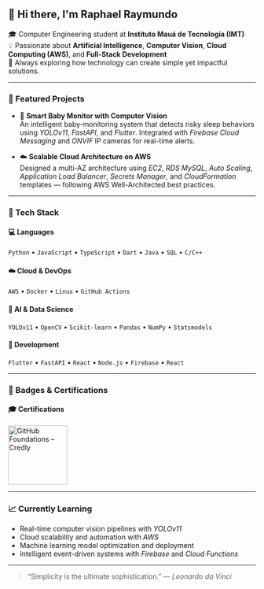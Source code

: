 ## 👋 Hi there, I'm Raphael Raymundo

🎓 Computer Engineering student at **Instituto Mauá de Tecnologia (IMT)**  
💡 Passionate about **Artificial Intelligence**, **Computer Vision**, **Cloud Computing (AWS)**, and **Full-Stack Development**  
🚀 Always exploring how technology can create simple yet impactful solutions.

---

### 🧠 Featured Projects

- 🍼 **Smart Baby Monitor with Computer Vision**  
  An intelligent baby-monitoring system that detects risky sleep behaviors using *YOLOv11*, *FastAPI*, and *Flutter*. Integrated with *Firebase Cloud Messaging* and *ONVIF* IP cameras for real-time alerts.

- ☁️ **Scalable Cloud Architecture on AWS**  
  Designed a multi-AZ architecture using *EC2*, *RDS MySQL*, *Auto Scaling*, *Application Load Balancer*, *Secrets Manager*, and *CloudFormation* templates — following AWS Well-Architected best practices.

---

### 🧰 Tech Stack

#### 💻 Languages
`Python` • `JavaScript` • `TypeScript` • `Dart` • `Java` • `SQL` • `C/C++`

#### ☁️ Cloud & DevOps
`AWS` • `Docker` • `Linux` • `GitHub Actions`

#### 🧠 AI & Data Science
`YOLOv11` • `OpenCV` • `Scikit-learn` • `Pandas` • `NumPy` • `Statsmodels`

#### 📱 Development
`Flutter` • `FastAPI` • `React` • `Node.js` • `Firebase` • `React`

---

### 🏅 Badges & Certifications

#### 🎓 Certifications
<p align="left">
  <a href="https://www.credly.com/badges/30234c43-ec6a-4205-823f-8c58094a55ca/public_url" target="_blank">
    <img src="https://images.credly.com/size/340x340/images/7b3f119b-ada8-4ff6-817a-f2a8bbb7fe97/blob" alt="GitHub Foundations – Credly" width="120">
  </a>
</p>

---

### 📈 Currently Learning

- Real-time computer vision pipelines with *YOLOv11*  
- Cloud scalability and automation with *AWS*  
- Machine learning model optimization and deployment  
- Intelligent event-driven systems with *Firebase* and *Cloud Functions*

---

> “Simplicity is the ultimate sophistication.” — *Leonardo da Vinci*

